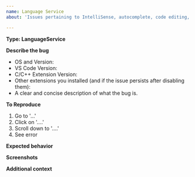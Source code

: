```yaml
---
name: Language Service
about: 'Issues pertaining to IntelliSense, autocomplete, code editing, etc. '

---
```


**Type: LanguageService**
<!----- Input information below ----->

<!--
**Please review existing issues and our documentation at https://github.com/Microsoft/vscode-cpptools/tree/master/Documentation prior to filing an issue.**
-->

**Describe the bug**
- OS and Version:
- VS Code Version:
- C/C++ Extension Version:
- Other extensions you installed (and if the issue persists after disabling them):
- A clear and concise description of what the bug is.

**To Reproduce**
<!-- Steps to reproduce the behavior: -->
<!-- *The most actionable issue reports include a code sample including configuration files such as c_cpp_properties.json* -->
1. Go to '...'
2. Click on '....'
3. Scroll down to '....'
4. See error

**Expected behavior**
<!-- A clear and concise description of what you expected to happen. -->

**Screenshots**
<!-- If applicable, add screenshots to help explain your problem. -->

**Additional context**
<!--
*Call Stacks: For bugs like crashes, deadlocks, infinite loops, etc. that we are not able to repro and for which the call stack may be useful, please attach a debugger and/or create a dmp and provide the call stacks. Starting with 0.17.3, Windows binaries have symbols available in VS Code by setting your "symbolSearchPath" to "http://msdl.microsoft.com/download/symbols".*
Add any other context about the problem here including log messages in your Output window ("C_Cpp.loggingLevel": "Debug" in settings.json).
-->

